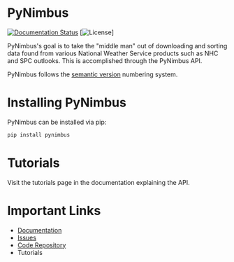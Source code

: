 # PyNimbus

[![Documentation Status](https://readthedocs.org/projects/pynimbus/badge/?version=latest)](https://pynimbus.readthedocs.io/en/latest/?badge=latest) [![License](https://opensource.org/licenses/BSD-3-Clause)]

PyNimbus's goal is to take the "middle man" out of downloading and sorting data found from various National Weather Service products such as NHC and SPC outlooks. This is accomplished through the PyNimbus API. 

PyNimbus follows the [semantic version](https://semver.org/) numbering system.

# Installing PyNimbus

PyNimbus can be installed via pip:

```bash
pip install pynimbus 
```

# Tutorials

Visit the tutorials page in the documentation explaining the API.

# Important Links

- [Documentation](https://pynimbus.readthedocs.io/en/latest/)
- [Issues](https://github.com/WxBDM/PyNimbus/issues)
- [Code Repository](https://github.com/WxBDM/PyNimbus)
- Tutorials
